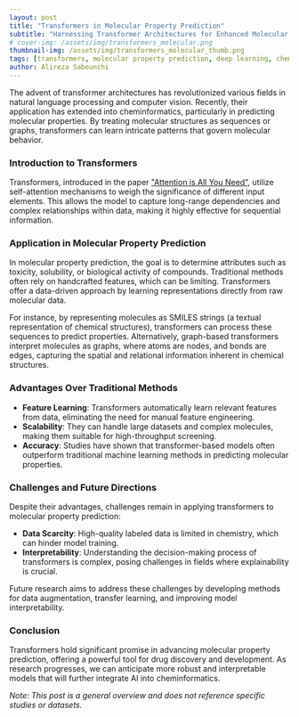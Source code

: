 ```yaml
---
layout: post
title: "Transformers in Molecular Property Prediction"
subtitle: "Harnessing Transformer Architectures for Enhanced Molecular Analysis (thumbnail by AI Emoji Generator)"
# cover-img: /assets/img/transformers_molecular.png
thumbnail-img: /assets/img/transformers_molecular_thumb.png
tags: [transformers, molecular property prediction, deep learning, cheminformatics]
author: Alireza Sabounchi
---
```


The advent of transformer architectures has revolutionized various fields in natural language processing and computer vision. Recently, their application has extended into cheminformatics, particularly in predicting molecular properties. By treating molecular structures as sequences or graphs, transformers can learn intricate patterns that govern molecular behavior.

### Introduction to Transformers

Transformers, introduced in the paper ["Attention is All You Need"](https://arxiv.org/abs/1706.03762), utilize self-attention mechanisms to weigh the significance of different input elements. This allows the model to capture long-range dependencies and complex relationships within data, making it highly effective for sequential information.

### Application in Molecular Property Prediction

In molecular property prediction, the goal is to determine attributes such as toxicity, solubility, or biological activity of compounds. Traditional methods often rely on handcrafted features, which can be limiting. Transformers offer a data-driven approach by learning representations directly from raw molecular data.

For instance, by representing molecules as SMILES strings (a textual representation of chemical structures), transformers can process these sequences to predict properties. Alternatively, graph-based transformers interpret molecules as graphs, where atoms are nodes, and bonds are edges, capturing the spatial and relational information inherent in chemical structures.

### Advantages Over Traditional Methods

- **Feature Learning**: Transformers automatically learn relevant features from data, eliminating the need for manual feature engineering.
- **Scalability**: They can handle large datasets and complex molecules, making them suitable for high-throughput screening.
- **Accuracy**: Studies have shown that transformer-based models often outperform traditional machine learning methods in predicting molecular properties.

### Challenges and Future Directions

Despite their advantages, challenges remain in applying transformers to molecular property prediction:

- **Data Scarcity**: High-quality labeled data is limited in chemistry, which can hinder model training.
- **Interpretability**: Understanding the decision-making process of transformers is complex, posing challenges in fields where explainability is crucial.

Future research aims to address these challenges by developing methods for data augmentation, transfer learning, and improving model interpretability.

### Conclusion

Transformers hold significant promise in advancing molecular property prediction, offering a powerful tool for drug discovery and development. As research progresses, we can anticipate more robust and interpretable models that will further integrate AI into cheminformatics.

*Note: This post is a general overview and does not reference specific studies or datasets.*

